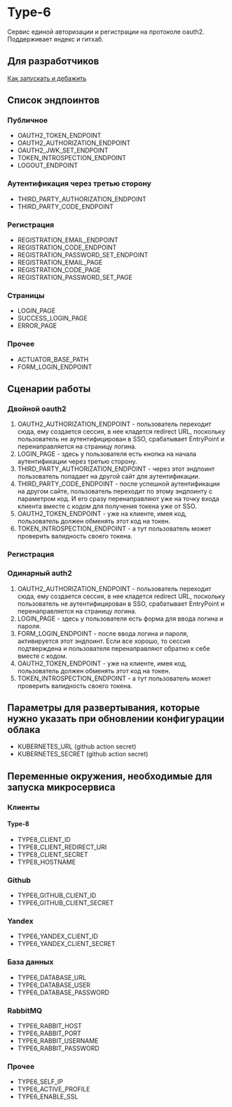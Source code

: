 # Type-6

Сервис единой авторизации и регистрации на протоколе oauth2.
Поддерживает яндекс и гитхаб.

## Для разработчиков

[Как запускать и дебажить](https://github.com/timattt/TypeSix/tree/master/scripts/debug)

## Список эндпоинтов

### Публичное

* OAUTH2_TOKEN_ENDPOINT
* OAUTH2_AUTHORIZATION_ENDPOINT
* OAUTH2_JWK_SET_ENDPOINT
* TOKEN_INTROSPECTION_ENDPOINT
* LOGOUT_ENDPOINT

### Аутентификация через третью сторону

* THIRD_PARTY_AUTHORIZATION_ENDPOINT
* THIRD_PARTY_CODE_ENDPOINT

### Регистрация

* REGISTRATION_EMAIL_ENDPOINT
* REGISTRATION_CODE_ENDPOINT
* REGISTRATION_PASSWORD_SET_ENDPOINT
* REGISTRATION_EMAIL_PAGE
* REGISTRATION_CODE_PAGE
* REGISTRATION_PASSWORD_SET_PAGE

### Страницы

* LOGIN_PAGE
* SUCCESS_LOGIN_PAGE
* ERROR_PAGE

### Прочее

* ACTUATOR_BASE_PATH
* FORM_LOGIN_ENDPOINT

## Сценарии работы

### Двойной oauth2

1. OAUTH2_AUTHORIZATION_ENDPOINT - пользователь переходит сюда, ему создается сессия, в нее кладется redirect URL,
   поскольку пользователь не аутентифицирован в SSO, срабатывает EntryPoint и перенаправляется на страницу логина.
2. LOGIN_PAGE - здесь у пользователя есть кнопка на начала аутентификации через третью сторону.
3. THIRD_PARTY_AUTHORIZATION_ENDPOINT - через этот эндпоинт пользователь попадает на другой сайт для аутентификации.
4. THIRD_PARTY_CODE_ENDPOINT - после успешной аутентификации на другом сайте, пользователь переходит по этому эндпоинту
   с параметром код. И его сразу перенаправляют уже на точку входа клиента вместе с кодом для получения токена уже от
   SSO.
5. OAUTH2_TOKEN_ENDPOINT - уже на клиенте, имея код, пользователь должен обменять этот код на токен.
6. TOKEN_INTROSPECTION_ENDPOINT - а тут пользователь может проверить валидность своего токена.

### Регистрация

### Одинарный auth2

1. OAUTH2_AUTHORIZATION_ENDPOINT - пользователь переходит сюда, ему создается сессия, в нее кладется redirect URL,
   поскольку пользователь не аутентифицирован в SSO, срабатывает EntryPoint и перенаправляется на страницу логина.
2. LOGIN_PAGE - здесь у пользователя есть форма для ввода логина и пароля.
3. FORM_LOGIN_ENDPOINT - после ввода логина и пароля, активируется этот эндпоинт. Если все хорошо, то сессия
   подтверждена и пользователя перенаправляют обратно к себе вместе с кодом.
4. OAUTH2_TOKEN_ENDPOINT - уже на клиенте, имея код, пользователь должен обменять этот код на токен.
5. TOKEN_INTROSPECTION_ENDPOINT - а тут пользователь может проверить валидность своего токена.

## Параметры для развертывания, которые нужно указать при обновлении конфигурации облака

* KUBERNETES_URL (github action secret)
* KUBERNETES_SECRET (github action secret)

## Переменные окружения, необходимые для запуска микросервиса

### Клиенты

#### Type-8

* TYPE8_CLIENT_ID
* TYPE8_CLIENT_REDIRECT_URI
* TYPE8_CLIENT_SECRET
* TYPE8_HOSTNAME

### Github

* TYPE6_GITHUB_CLIENT_ID
* TYPE6_GITHUB_CLIENT_SECRET

### Yandex

* TYPE6_YANDEX_CLIENT_ID
* TYPE6_YANDEX_CLIENT_SECRET

### База данных

* TYPE6_DATABASE_URL
* TYPE6_DATABASE_USER
* TYPE6_DATABASE_PASSWORD

### RabbitMQ

* TYPE6_RABBIT_HOST
* TYPE6_RABBIT_PORT
* TYPE6_RABBIT_USERNAME
* TYPE6_RABBIT_PASSWORD

### Прочее

* TYPE6_SELF_IP
* TYPE6_ACTIVE_PROFILE
* TYPE6_ENABLE_SSL
